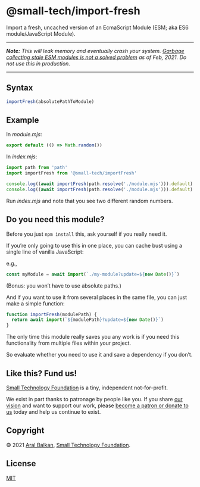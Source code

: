 # @small-tech/import-fresh

Import a fresh, uncached version of an EcmaScript Module (ESM; aka ES6 module/JavaScript Module).

---

___Note:__ This will leak memory and eventually crash your system. [Garbage collecting stale ESM modules is not a solved problem](https://github.com/nodejs/modules/issues/307) as of Feb, 2021. Do not use this in production._

---

## Syntax

```js
importFresh(absolutePathToModule)
```

## Example

In _module.mjs_:

```js
export default (() => Math.random())
```

In _index.mjs_:

```js
import path from 'path'
import importFresh from '@small-tech/importFresh'

console.log((await importFresh(path.resolve('./module.mjs'))).default)
console.log((await importFresh(path.resolve('./module.mjs'))).default)
```

Run _index.mjs_ and note that you see two different random numbers.

## Do you need this module?

Before you just `npm install` this, ask yourself if you really need it.

If you’re only going to use this in one place, you can cache bust using a single line of vanilla JavaScript:

e.g.,

```js
const myModule = await import(`./my-module?update=${new Date()}`)
```

(Bonus: you won’t have to use absolute paths.)

And if you want to use it from several places in the same file, you can just make a simple function:

```js
function importFresh(modulePath) {
  return await import(`${modulePath}?update=${new Date()}`)
}
```

The only time this module really saves you any work is if you need this functionality from multiple files within your project.

So evaluate whether you need to use it and save a dependency if you don’t.

## Like this? Fund us!

[Small Technology Foundation](https://small-tech.org) is a tiny, independent not-for-profit.

We exist in part thanks to patronage by people like you. If you share [our vision](https://small-tech.org/about/#small-technology) and want to support our work, please [become a patron or donate to us](https://small-tech.org/fund-us) today and help us continue to exist.

## Copyright

&copy; 2021 [Aral Balkan](https://ar.al), [Small Technology Foundation](https://small-tech.org).

## License

[MIT](https://opensource.org/licenses/MIT)
